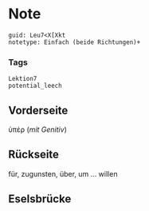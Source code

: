 # Note
```
guid: Leu7<X[Xkt
notetype: Einfach (beide Richtungen)+
```

### Tags
```
Lektion7
potential_leech
```

## Vorderseite
ὑπέρ (<i>mit Genitiv</i>)

## Rückseite
für, zugunsten, über, um ... willen

## Eselsbrücke

